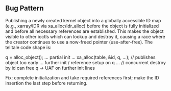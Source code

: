 ## Bug Pattern

Publishing a newly created kernel object into a globally accessible ID map (e.g., xarray/IDR via xa_alloc/idr_alloc) before the object is fully initialized and before all necessary references are established. This makes the object visible to other ioctls which can lookup and destroy it, causing a race where the creator continues to use a now-freed pointer (use-after-free). The telltale code shape is:

q = alloc_object();
... partial init ...
xa_alloc(table, &id, q, ...);  // publishes object too early
... further init / reference setup on q ...
// concurrent destroy by id can free q -> UAF on further init lines

Fix: complete initialization and take required references first; make the ID insertion the last step before returning.
